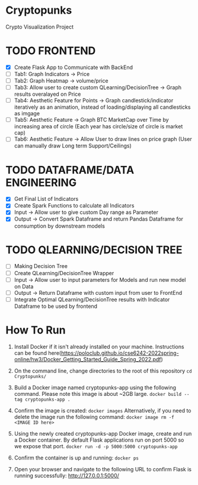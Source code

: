 # Cryptopunks
 Crypto Visualization Project
 
 # TODO FRONTEND
  - [x] Create Flask App to Communicate with BackEnd
  - [ ] Tab1: Graph Indicators -> Price
  - [ ] Tab2: Graph Heatmap -> volume/price
  - [ ] Tab3: Allow user to create custom QLearning/DecisionTree -> Graph results overalayed on Price
  - [ ] Tab4: Aesthetic Feature for Points -> Graph candlestick/indicator iteratively as an animation, instead of loading/displaying all candlesticks as imgage
  - [ ] Tab5: Aesthetic Feature -> Graph BTC MarketCap over Time by increasing area of circle (Each year has circle/size of circle is market cap)
  - [ ] Tab6: Aesthetic Feature -> Allow User to draw lines on price graph (User can manually draw Long term Support/Ceilings)
 
 # TODO DATAFRAME/DATA ENGINEERING
  - [x] Get Final List of Indicators
  - [x] Create Spark Functions to calculate all Indicators
   - [x] Input -> Allow user to give custom Day range as Parameter
   - [x] Output -> Convert Spark Dataframe and return Pandas Dataframe for consumption by downstream models
 
 # TODO QLEARNING/DECISION TREE
  - [ ] Making Decision Tree
  - [ ] Create QLearning/DecisionTree Wrapper 
   - [ ] Input -> Allow user to input parameters for Models and run new model on Data
   - [ ] Output -> Return Dataframe with custom input from user to FrontEnd
  - [ ] Integrate Optimal QLearning/DecisionTree results with Indicator Dataframe to be used by frontend 

# How To Run
1. Install Docker if it isn't already installed on your machine. Instructions can be found here(https://poloclub.github.io/cse6242-2022spring-online/hw3/Docker_Getting_Started_Guide_Spring_2022.pdf) 

2. On the command line, change directories to the root of this repository
`cd Cryptopunks/`

3. Build a Docker image named cryptopunks-app using the following command. Please note this image is about ~2GB large.
`docker build --tag cryptopunks-app .`

4. Confirm the image is created:
`docker images`
Alternatively, if you need to delete the image run the following command:
`docker image rm -f <IMAGE ID here>`

5. Using the newly created cryptopunks-app Docker image, create and run a Docker container. By default Flask applications run on port 5000 so we expose that port.
`docker run -d -p 5000:5000 cryptopunks-app`

6. Confirm the container is up and running:
`docker ps`

7. Open your browser and navigate to the following URL to confirm Flask is running successfully:
http://127.0.0.1:5000/ 